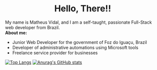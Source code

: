 <div align="center">
    <h1> Hello, There!! </h1>
</div>
<div>
    My name is Matheus Vidal, and I am a self-taught, passionate Full-Stack web developer from Brazil.
    <br>
    <b>About me:</b>
    <ul>
        <li>Junior Web Developer for the government of Foz do Iguaçu, Brazil</li>
        <li>Developer of administrative automations using Microsoft tools</li>
        <li>Freelance service provider for businesses</li>
    </ul>
</div>



[![Top Langs](https://github-readme-stats.vercel.app/api/top-langs/?username=Sueh-Tam&show_icons=true&theme=radical)](https://github.com/anuraghazra/github-readme-stats)
[![Anurag's GitHub stats](https://github-readme-stats.vercel.app/api?username=Sueh-Tam&show_icons=true&theme=radical)](https://github.com/anuraghazra/github-readme-stats)
